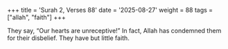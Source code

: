 +++
title = 'Surah 2, Verses 88'
date = '2025-08-27'
weight = 88
tags = ["allah", "faith"]
+++

They say, “Our hearts are unreceptive!” In fact, Allah has condemned them for their disbelief. They have but little faith.